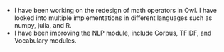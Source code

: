 - I have been working on the redesign of math operators in Owl. I have looked into multiple implementations in different languages such as numpy, julia, and R.
- I have been improving the NLP module, include Corpus, TFIDF, and Vocabulary modules.
